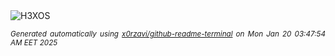 <div align="justify">
<picture>
    <source media="(prefers-color-scheme: dark)" srcset="https://i.ibb.co/8gczKnf/output-gif.gif">
    <source media="(prefers-color-scheme: light)" srcset="https://i.ibb.co/8gczKnf/output-gif.gif">
    <img alt="H3XOS" src="https://i.ibb.co/8gczKnf/output-gif.gif">
</picture>

<sub><i>Generated automatically using [x0rzavi/github-readme-terminal](https://github.com/x0rzavi/github-readme-terminal) on Mon Jan 20 03:47:54 AM EET 2025</i></sub>
</div>